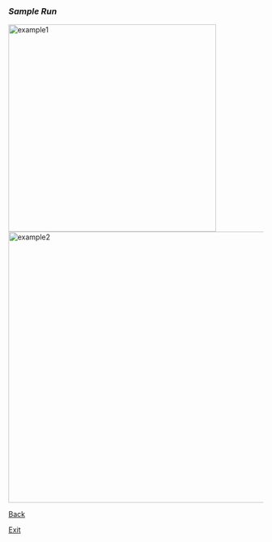 ### _Sample Run_

<img width="410" alt="example1" src="https://user-images.githubusercontent.com/106461040/174488040-193a04cf-2105-4ff3-b022-19055a712761.png">
<img width="536" alt="example2" src="https://user-images.githubusercontent.com/106461040/174488100-97fdc9df-6c82-4939-b750-0b21019847be.png">


[Back](page4.md)

[Exit](README.md)
